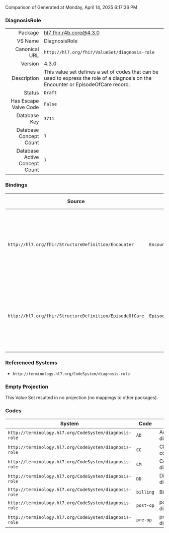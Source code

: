 Comparison of 
Generated at Monday, April 14, 2025 6:17:36 PM

### DiagnosisRole

|      |     |
| ---: | --- |
| Package | hl7.fhir.r4b.core@4.3.0 |
| VS Name | DiagnosisRole |
| Canonical URL | `http://hl7.org/fhir/ValueSet/diagnosis-role` |
| Version | 4.3.0 |
| Description | This value set defines a set of codes that can be used to express the role of a diagnosis on the Encounter or EpisodeOfCare record. |
| Status | `Draft` |
| Has Escape Valve Code | `False` |
| Database Key | `3711` |
| Database Concept Count | `7` |
| Database Active Concept Count | `7` |
### Bindings

| Source | Element | Binding | Strength | Element Short |
| ------ | ------- | ------- | -------- | ------------- |
| `http://hl7.org/fhir/StructureDefinition/Encounter` | `Encounter.diagnosis.use` | `http://hl7.org/fhir/ValueSet/diagnosis-role` | `Preferred` | Role that this diagnosis has within the encounter (e.g. admission, billing, discharge …) |
| `http://hl7.org/fhir/StructureDefinition/EpisodeOfCare` | `EpisodeOfCare.diagnosis.role` | `http://hl7.org/fhir/ValueSet/diagnosis-role` | `Preferred` | Role that this diagnosis has within the episode of care (e.g. admission, billing, discharge …) |

### Referenced Systems

* `http://terminology.hl7.org/CodeSystem/diagnosis-role`
### Empty Projection

This Value Set resulted in no projection (no mappings to other packages).

### Codes

| System | Code | Display |
| ------ | ---- | ------- |
| `http://terminology.hl7.org/CodeSystem/diagnosis-role` | `AD` | Admission diagnosis |
| `http://terminology.hl7.org/CodeSystem/diagnosis-role` | `CC` | Chief complaint |
| `http://terminology.hl7.org/CodeSystem/diagnosis-role` | `CM` | Comorbidity diagnosis |
| `http://terminology.hl7.org/CodeSystem/diagnosis-role` | `DD` | Discharge diagnosis |
| `http://terminology.hl7.org/CodeSystem/diagnosis-role` | `billing` | Billing |
| `http://terminology.hl7.org/CodeSystem/diagnosis-role` | `post-op` | post-op diagnosis |
| `http://terminology.hl7.org/CodeSystem/diagnosis-role` | `pre-op` | pre-op diagnosis |
